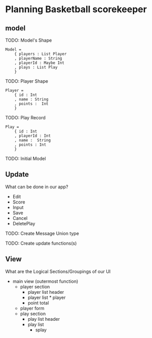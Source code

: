 # Planning Basketball scorekeeper

## model

TODO: Model's Shape

```
Model =
    { players : List Player
    , playerName : String
    , playerId : Maybe Int
    , plays : List Play
    }

````

TODO: Player Shape
```
Player =
    { id : Int
    , name : String
    , points :  Int
    }

````

TODO: Play Record
```
Play =
    { id : Int
    , playerId : Int
    , name :  String
    , points : Int
    }

````

TODO: Initial Model

## Update

What can be done in our app?

* Edit
* Score
* Input
* Save
* Cancel
* DeletePlay

TODO: Create Message Union type

TODO: Create update functions(s)

## View

What are the Logical Sections/Groupings of our UI

* main view (outermost function)
  * player section
      * player list header
      * player list
            * player
      * point total
  * player form
  * play section
      * play list header
      * play list
        * splay
